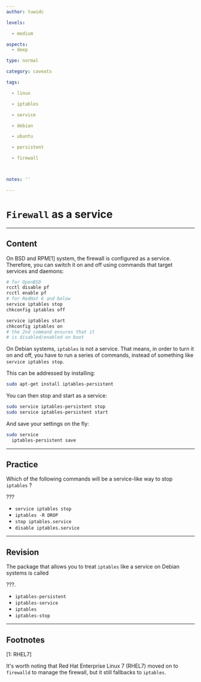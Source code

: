 ```yaml
---
author: tuwidc

levels:

  - medium

aspects:
  - deep

type: normal

category: caveats

tags:

  - linux

  - iptables

  - service

  - debian

  - ubuntu

  - persistent

  - firewall



notes: ''

---
```


# `Firewall` as a service

---
## Content

On BSD and RPM[1] system, the firewall is configured as a service. Therefore, you can switch it on and off using commands that target services and daemons:
```bash
# for OpenBSD
rcctl disable pf
rcctl enable pf
# for RedHat 6 and below
service iptables stop
chkconfig iptables off

service iptables start
chkconfig iptables on
# the 2nd command ensures that it
# is disabled/enabled on boot
```


On Debian systems, `iptables` is not a service. That means, in order to turn it on and off, you have to run a series of commands, instead of something like `service iptables stop`.

This can be addressed by installing:
```bash
sudo apt-get install iptables-persistent
```
You can then stop and start as a service:
```bash
sudo service iptables-persistent stop
sudo service iptables-persistent start
```

And save your settings on the fly:

```bash
sudo service
  iptables-persistent save
```

---
## Practice

Which of the following commands will be a service-like way to stop `iptables` ?

???

* `service iptables stop`
* `iptables -R DROP`
* `stop iptables.service`
* `disable iptables.service`

---
## Revision

The package that allows you to treat `iptables` like a service on Debian systems is called

???.

* `iptables-persistent`
* `iptables-service`
* `iptables`
* `iptables-stop`

---
## Footnotes
[1: RHEL7]

It's worth noting that Red Hat Enterprise Linux 7 (RHEL7) moved on to `firewalld` to manage the firewall, but it still fallbacks to `iptables`.
 
 
